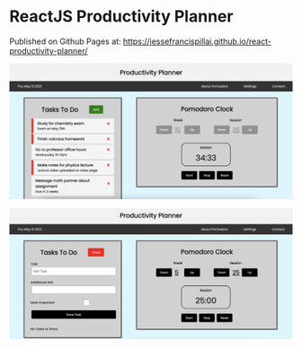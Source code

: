# ReactJS Productivity Planner
Published on Github Pages at:
https://jessefrancispillai.github.io/react-productivity-planner/

![alt text](https://github.com/JesseFrancispillai/react-productivity-planner/blob/master/ScreenshotMainPage.png?raw=true)

![alt text](https://github.com/JesseFrancispillai/react-productivity-planner/blob/master/ScreenshotTasksForm.png?raw=true)
